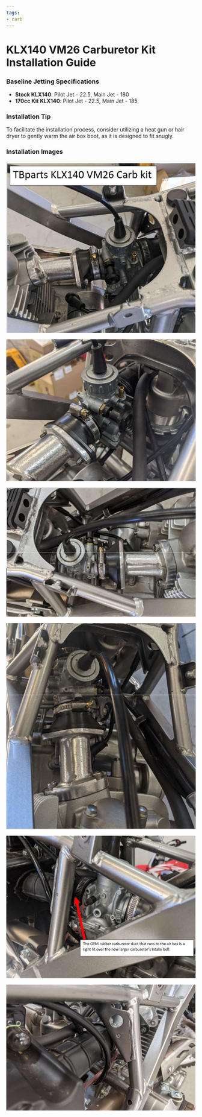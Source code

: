 ```yaml
---
tags:
- carb
---
```


# KLX140 VM26 Carburetor Kit Installation Guide

### Baseline Jetting Specifications

- **Stock KLX140**: Pilot Jet - 22.5, Main Jet - 180
- **170cc Kit KLX140**: Pilot Jet - 22.5, Main Jet - 185

### Installation Tip

To facilitate the installation process, consider utilizing a heat gun or hair dryer to gently warm the air box boot, as it is designed to fit snugly.

### Installation Images

![KLX140 Carb Kit Install](../../../static/img/KLX140-carb-kit-install.jpg)

![KLX140 Carb Kit Install Step 1](../../../static/img/KLX140-carb-kit-install-1.jpg)

![KLX140 Carb Kit Install Step 2](../../../static/img/KLX140-carb-kit-install-2.jpg)

![KLX140 Carb Kit Install Step 4](../../../static/img/KLX140-carb-kit-install-4.jpg)

![KLX140 Carb Kit Install Step 5](../../../static/img/KLX140-carb-kit-install-5.jpg)

![KLX140 Carb Kit Install Step 6](../../../static/img/KLX140-carb-kit-install-6.jpg)
